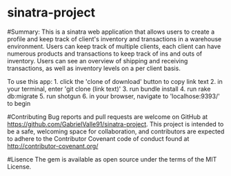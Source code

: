 # sinatra-project

#Summary:
  This is a sinatra web application that allows users to create a profile and keep track of client's inventory and transactions in a warehouse environment.
  Users can keep track of multiple clients, each client can have numerous products and transactions to keep track of ins and outs of inventory.
  Users can see an overview of shipping and receiving transactions, as well as inventory levels on a per client basis.

  To use this app:
    1. click the 'clone of download' button to copy link text
    2. in your terminal, enter 'git clone (link text)'
    3. run bundle install
    4. run rake db:migrate
    5. run shotgun
    6. in your browser, navigate to 'localhose:9393/' to begin



#Contributing
  Bug reports and pull requests are welcome on GitHub at https://github.com/GabrielValle91/sinatra-project.
  This project is intended to be a safe, welcoming space for collaboration, and contributors are expected to adhere to the Contributor Covenant code of conduct found at http://contributor-covenant.org/

#Lisence
  The gem is available as open source under the terms of the MIT License.
